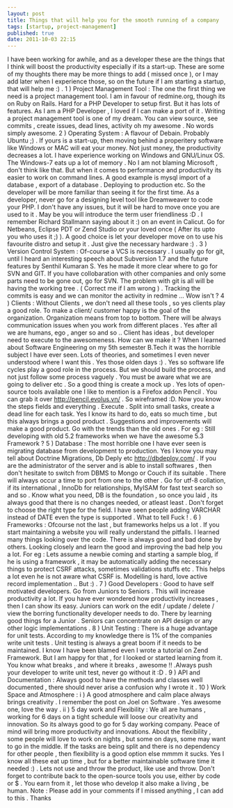 ```yaml
---
layout: post
title: Things that will help you for the smooth running of a company
tags: [startup, project-management]
published: true
date: 2011-10-03 22:15
---
```

I have been working for awhile, and as a developer these are the things that I think will boost the productivity especially if its a start-up. These are some of my thoughts there may be more things to add ( missed once ), or I may add later when I experience those, so on the future if I am starting a startup, that will help me :) . 1 ) Project Management Tool : The one the first thing we need is a project management tool. I am in favour of redmine.org, though its on Ruby on Rails. Hard for a PHP Developer to setup first. But it has lots of features. As I am a PHP Developer , I loved if I can make a port of it . Writing a project management tool is one of my dream. You can view source, see commits , create issues, dead lines, activity oh my awesome . No words simply awesome. 2 ) Operating System : A flavour of Debain. Probably Ubuntu ;) . If yours is a start-up, then moving behind a properitery software like Windows or MAC will eat your money. Not just money, the productivity decreases a lot. I have experience working on Windows and GNU/Linux OS. The Windows-7 eats up a lot of memory . No I am not blaming Microsoft , don't think like that. But when it comes to performance and productivity its easier to work on command lines. A good example is mysql import of a database , export of a database . Deploying to production etc. So the developer will be more familiar than seeing it for the first time. As a developer, never go for a designing level tool like Dreamweaver to code your PHP. I don't have any issues, but it will be hard to move once you are used to it . May be you will introduce the term user friendliness :D . I remember Richard Stallmann saying about it :) on an event in Calicut. Go for Netbeans, Eclipse PDT or Zend Studio or your loved once ( After its upto you who uses it ;) ). A good choice is let your developer move on to use his favourite distro and setup it . Just give the necessary hardware :) . 3 ) Version Control System : Of-course a VCS is necessary . I usually go for git, until I heard an interesting speech about Subversion 1.7 and the future features by Senthil Kumaran S. Yes he made it more clear where to go for SVN and GIT. If you have collobaration with other companies and only some parts need to be gone out, go for SVN. The problem with git is all will be having the working tree . ( Correct me if I am wrong ) . Tracking the commits is easy and we can monitor the activity in redmine ... Wow isn't ? 4 ) Clients : Without Clients , we don't need all these tools , so yes clients play a good role. To make a client/ customer happy is the goal of the organization. Organization means from top to bottom. There will be always communication issues when you work from different places . Yes after all we are humans, ego , anger so and so .. Client has ideas , but developer need to execute to the awesomeness. How can we make it ? When I learned about Software Engineering on my 5th semester B.Tech it was the horrible subject I have ever seen. Lots of theories, and sometimes I even never understood where I want this . Yes those olden days :) . Yes so software life cycles play a good role in the process. But we should build the process, and not just follow some process vaguely . You must be aware what we are going to deliver etc . So a good thing is create a mock up . Yes lots of open-source tools available one I like to mention is a Firefox addon Pencil . You can grab it over http://pencil.evolus.vn/ . So wireframed :D. Now you know the steps fields and everything . Execute . Split into small tasks, create a dead line for each task. Yes I know its hard to do, eats so much time , but this always brings a good product . Suggestions and improvements will make a good product. Go with the trends than the old ones . For eg : Still developing with old 5.2 frameworks when we have the awesome 5.3 Framework ? 5 ) Database : The most horrible one I have ever seen is migrating database from development to production. Yes I know you may tell about Doctrine Migrations, Db Deply etc http://dbdeploy.com/ . If you are the administrator of the server and is able to install softwares , then don't hesitate to switch from DBMS to Mongo or Couch if its suitable . There will always occur a time to port from one to the other . Go for utf-8 collation, if its international , InnoDb for relationships, MyISAM for fast text search so and so . Know what you need, DB is the foundation , so once you laid , its always good that there is no changes needed, or atleast least . Don't forget to choose the right type for the field. I have seen people adding VARCHAR instead of DATE even the type is supported . What to tell Fuck ! . 6 ) Frameworks : Ofcourse not the last , but frameworks helps us a lot . If you start maintaining a website you will really understand the pitfalls. I learned many things looking over the code. There is always good and bad done by others. Looking closely and learn the good and improving the bad help you a lot. For eg : Lets assume a newbie coming and starting a sample blog, if he is using a framework , it may be automatically adding the necessary things to protect CSRF attacks, sometimes validations stuffs etc . This helps a lot even he is not aware what CSRF is. Modelling is hard, love active record implementation .. But :) . 7 ) Good Developers : Good to have self motivated developers. Go from Juniors to Seniors . This will increase productivity a lot. If you have ever wondered how productivity increases , then I can show its easy. Juniors can work on the edit / update / delete / view the borring functionality developer needs to do. There by learning good things for a Junior . Seniors can concentrate on API design or any other logic implementations . 8 ) Unit Testing : There is a huge advantage for unit tests. According to my knowledge there is 1% of the companies write unit tests . Unit testing is always a great boom if it needs to be maintained. I know I have been blamed even I wrote a tutorial on Zend Framework. But I am happy for that , for I looked or started learning from it. You know what breaks , and where it breaks , awesome !! .Always push your developer to write unit test, never go without it :D . 9 ) API and Documentation : Always good to have the methods and classes well documented , there should never arise a confusion why I wrote it . 10 ) Work Space and Atmosphere : i ) A good atmosphere and calm place always brings creativity . I remember the post on Joel on Software . Yes awesome one, love the way . ii ) 5 day work and Flexibility : We all are humans , working for 6 days on a tight schedule will loose our creativity and innovation. So its always good to go for 5 day working company. Peace of mind will bring more productivity and innovations. About the flexibility , some people will love to work on nights , but some on days, some may want to go in the middle. If the tasks are being split and there is no dependency for other people , then flexibility is a good option else mmmm it sucks. Yes I know all these eat up time , but for a better maintainable software time it needed :) . Lets not use and throw the product, like use and throw. Don't forget to contribute back to the open-source tools you use, either by code or $ . You earn from it , let those who develop it also make a living , be human. Note : Please add in your comments if I missed anything , I can add to this . Thanks  
